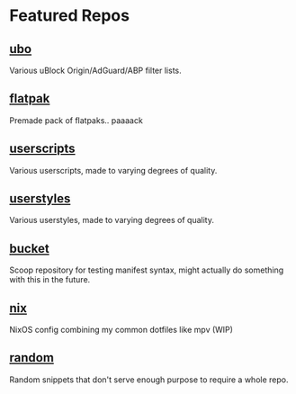 # Featured Repos

## [ubo](https://github.com/chrislowles/ubo)
Various uBlock Origin/AdGuard/ABP filter lists.

## [flatpak](https://github.com/chrislowles/flatpak)
Premade pack of flatpaks.. paaaack

## [userscripts](https://github.com/chrislowles/userscripts)
Various userscripts, made to varying degrees of quality.

## [userstyles](https://github.com/chrislowles/userstyles)
Various userstyles, made to varying degrees of quality.

## [bucket](https://github.com/chrislowles/bucket)
Scoop repository for testing manifest syntax, might actually do something with this in the future.

## [nix](https://github.com/chrislowles/nix)
NixOS config combining my common dotfiles like mpv (WIP)

## [random](https://github.com/chrislowles/random)
Random snippets that don't serve enough purpose to require a whole repo.